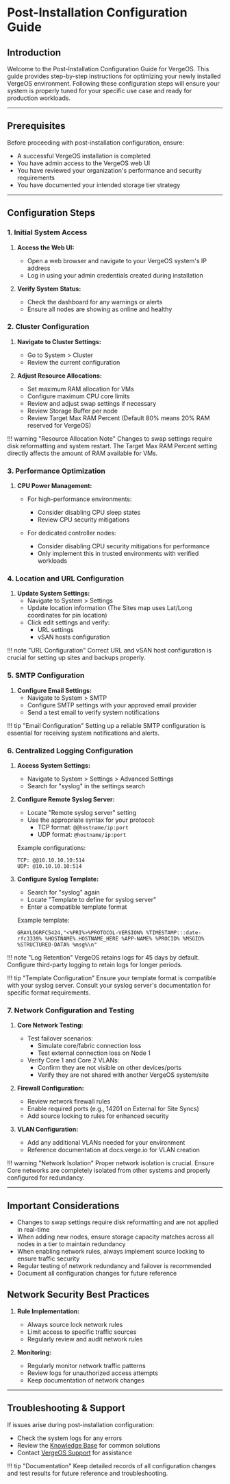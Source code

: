 # Post-Installation Configuration Guide

## Introduction

Welcome to the Post-Installation Configuration Guide for VergeOS. This guide provides step-by-step instructions for optimizing your newly installed VergeOS environment. Following these configuration steps will ensure your system is properly tuned for your specific use case and ready for production workloads.

---

## Prerequisites

Before proceeding with post-installation configuration, ensure:

* A successful VergeOS installation is completed
* You have admin access to the VergeOS web UI
* You have reviewed your organization's performance and security requirements
* You have documented your intended storage tier strategy

---

## Configuration Steps

### 1. Initial System Access

1. **Access the Web UI:**
   - Open a web browser and navigate to your VergeOS system's IP address
   - Log in using your admin credentials created during installation

2. **Verify System Status:**
   - Check the dashboard for any warnings or alerts
   - Ensure all nodes are showing as online and healthy

### 2. Cluster Configuration

1. **Navigate to Cluster Settings:**
      - Go to System > Cluster
      - Review the current configuration

2. **Adjust Resource Allocations:**
      - Set maximum RAM allocation for VMs
      - Configure maximum CPU core limits
      - Review and adjust swap settings if necessary
      - Review Storage Buffer per node
      - Review Target Max RAM Percent (Default 80% means 20% RAM reserved for VergeOS)

!!! warning "Resource Allocation Note"
    Changes to swap settings require disk reformatting and system restart. The Target Max RAM Percent setting directly affects the amount of RAM available for VMs.

### 3. Performance Optimization

1. **CPU Power Management:**
   - For high-performance environments:
     - Consider disabling CPU sleep states
     - Review CPU security mitigations
   
   - For dedicated controller nodes:
     - Consider disabling CPU security mitigations for performance
     - Only implement this in trusted environments with verified workloads

### 4. Location and URL Configuration

1. **Update System Settings:**
      - Navigate to System > Settings
      - Update location information (The Sites map uses Lat/Long coordinates for pin location)
      - Click edit settings and verify:
         * URL settings
         * vSAN hosts configuration
   
!!! note "URL Configuration"
    Correct URL and vSAN host configuration is crucial for setting up sites and backups properly.

### 5. SMTP Configuration

1. **Configure Email Settings:**
      - Navigate to System > SMTP
      - Configure SMTP settings with your approved email provider
      - Send a test email to verify system notifications

!!! tip "Email Configuration"
    Setting up a reliable SMTP configuration is essential for receiving system notifications and alerts.

### 6. Centralized Logging Configuration

1. **Access System Settings:**
      - Navigate to System > Settings > Advanced Settings
      - Search for "syslog" in the settings search

2. **Configure Remote Syslog Server:**
      - Locate "Remote syslog server" setting
      - Use the appropriate syntax for your protocol:
         * TCP format: `@@hostname/ip:port`
         * UDP format: `@hostname/ip:port`
   
   Example configurations:
   ```
   TCP: @@10.10.10.10:514
   UDP: @10.10.10.10:514
   ```

3. **Configure Syslog Template:**
      - Search for "syslog" again
      - Locate "Template to define for syslog server"
      - Enter a compatible template format

   Example template:
   ```
   GRAYLOGRFC5424,"<%PRI%>%PROTOCOL-VERSION% %TIMESTAMP:::date-rfc3339% %HOSTNAME%.HOSTNAME_HERE %APP-NAME% %PROCID% %MSGID% %STRUCTURED-DATA% %msg%\n"
   ```

!!! note "Log Retention"
    VergeOS retains logs for 45 days by default. Configure third-party logging to retain logs for longer periods.

!!! tip "Template Configuration"
    Ensure your template format is compatible with your syslog server. Consult your syslog server's documentation for specific format requirements.

### 7. Network Configuration and Testing

1. **Core Network Testing:**
   - Test failover scenarios:
     * Simulate core/fabric connection loss
     * Test external connection loss on Node 1
   - Verify Core 1 and Core 2 VLANs:
     * Confirm they are not visible on other devices/ports
     * Verify they are not shared with another VergeOS system/site

2. **Firewall Configuration:**
      - Review network firewall rules
      - Enable required ports (e.g., 14201 on External for Site Syncs)
      - Add source locking to rules for enhanced security

3. **VLAN Configuration:**
      - Add any additional VLANs needed for your environment
      - Reference documentation at docs.verge.io for VLAN creation

!!! warning "Network Isolation"
    Proper network isolation is crucial. Ensure Core networks are completely isolated from other systems and properly configured for redundancy.

---

## Important Considerations

- Changes to swap settings require disk reformatting and are not applied in real-time
- When adding new nodes, ensure storage capacity matches across all nodes in a tier to maintain redundancy
- When enabling network rules, always implement source locking to ensure traffic security
- Regular testing of network redundancy and failover is recommended
- Document all configuration changes for future reference

## Network Security Best Practices

1. **Rule Implementation:**
      - Always source lock network rules
      - Limit access to specific traffic sources
      - Regularly review and audit network rules

2. **Monitoring:**
      - Regularly monitor network traffic patterns
      - Review logs for unauthorized access attempts
      - Keep documentation of network changes

---

## Troubleshooting & Support

If issues arise during post-installation configuration:

- Check the system logs for any errors
- Review the [Knowledge Base](/knowledge-base) for common solutions
- Contact [VergeOS Support](/support) for assistance

!!! tip "Documentation"
    Keep detailed records of all configuration changes and test results for future reference and troubleshooting.
